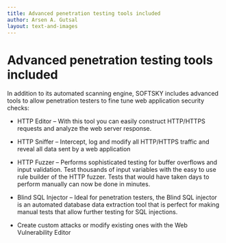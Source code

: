 ```yaml
---
title: Advanced penetration testing tools included
author: Arsen A. Gutsal
layout: text-and-images
---
```


**Advanced penetration testing tools included**
===============================================

In addition to its automated scanning engine, SOFTSKY includes advanced
tools to allow penetration testers to fine tune web application security
checks:

-   HTTP Editor – With this tool you can easily construct HTTP/HTTPS
    requests and analyze the web server response.

-   HTTP Sniffer – Intercept, log and modify all HTTP/HTTPS traffic and
    reveal all data sent by a web application

-   HTTP Fuzzer – Performs sophisticated testing for buffer overflows
    and input validation. Test thousands of input variables with the
    easy to use rule builder of the HTTP fuzzer. Tests that would have
    taken days to perform manually can now be done in minutes.

-   Blind SQL Injector – Ideal for penetration testers, the Blind SQL
    injector is an automated database data extraction tool that is
    perfect for making manual tests that allow further testing for
     SQL injections.

-   Create custom attacks or modify existing ones with the Web
    Vulnerability Editor


